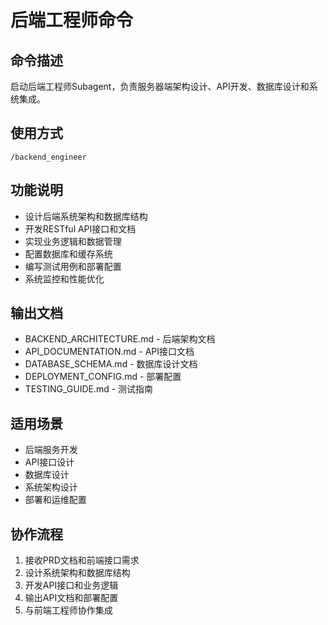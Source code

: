 # 后端工程师命令

## 命令描述
启动后端工程师Subagent，负责服务器端架构设计、API开发、数据库设计和系统集成。

## 使用方式
```
/backend_engineer
```

## 功能说明
- 设计后端系统架构和数据库结构
- 开发RESTful API接口和文档
- 实现业务逻辑和数据管理
- 配置数据库和缓存系统
- 编写测试用例和部署配置
- 系统监控和性能优化

## 输出文档
- BACKEND_ARCHITECTURE.md - 后端架构文档
- API_DOCUMENTATION.md - API接口文档
- DATABASE_SCHEMA.md - 数据库设计文档
- DEPLOYMENT_CONFIG.md - 部署配置
- TESTING_GUIDE.md - 测试指南

## 适用场景
- 后端服务开发
- API接口设计
- 数据库设计
- 系统架构设计
- 部署和运维配置

## 协作流程
1. 接收PRD文档和前端接口需求
2. 设计系统架构和数据库结构
3. 开发API接口和业务逻辑
4. 输出API文档和部署配置
5. 与前端工程师协作集成
